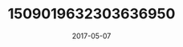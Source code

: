 ---
title: "1509019632303636950"
image: "2017-05-07 08.19.40 1509019632303636950_46248401"
date: "2017-05-07"
type: "photo"
---